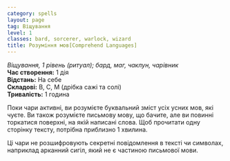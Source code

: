 ```yaml
---
category: spells
layout: page
tag: Віщування
level: 1
classes: bard, sorcerer, warlock, wizard
title: Розуміння мов[Comprehend Languages]
---
```


_Віщування, 1 рівень (ритуал); бард, маг, чаклун, чарівник_     
**Час створення:** 1 дія    
**Відстань:** На себе    
**Складові:** В, С, М (дрібка сажі та солі)    
**Тривалість:** 1 година    

Поки чари активні, ви розумієте буквальний зміст усіх усних мов, які чуєте. Ви також розумієте письмову мову, що бачите, але ви повинні торкатися поверхні, на якій написані слова. Щоб прочитати одну сторінку тексту, потрібна приблизно 1 хвилина.    

Ці чари не розшифровують секретні повідомлення в тексті чи символах, наприклад арканний сигіл, який не є частиною письмової мови. 
